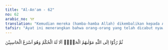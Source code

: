 ```yaml
---
title: "Al-An'am - 62"
no: 62
arabic_no: ٦٢
translation: "Kemudian mereka (hamba-hamba Allah) dikembalikan kepada Allah, penguasa mereka yang sebenarnya. Ketahuilah bahwa segala hukum (pada hari itu) ada pada-Nya. Dan Dialah pembuat perhitungan yang paling cepat."
tafsir: "Ayat ini menerangkan bahwa orang-orang yang telah dicabut nyawanya oleh malaikat maut, kembali kepada Allah untuk diadili perkaranya, dan Allah akan memberi keputusan berdasar hukum-Nya dengan seadil-adilnya. Dia mempunyai kekuasaan untuk menghukum, tidak seorang pun yang dapat mengubah keputusan-Nya. Dia amat cepat memberi keputusan.\n\nSesungguhnya semua perhitungan, pembalasan dan hukuman di akhirat nanti semata-mata berdasar amal, perbuatan dan tindakan manusia semasa hidup di dunia apakah sesuai dengan batas-batas yang telah ditentukan Allah atau tidak."
---
```


ثُمَّ رُدُّوْٓا اِلَى اللّٰهِ مَوْلٰىهُمُ الْحَقِّۗ  اَلَا لَهُ الْحُكْمُ وَهُوَ اَسْرَعُ الْحَاسِبِيْنَ 
